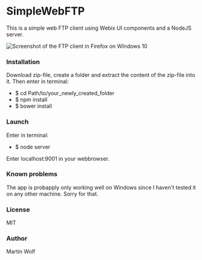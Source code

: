 SimpleWebFTP
================

This is a simple web FTP client using Webix UI components and a NodeJS server.

<img src="http://www.martinwolf.info/images/ftpclient.png" alt="Screenshot of the FTP client in Firefox on WIndows 10" />

### Installation

Download zip-file, create a folder and extract the content of the zip-file into it.
Then enter in terminal:
- $ cd Path/to/your_newly_created_folder
- $ npm install
- $ bower install

### Launch

Enter in terminal:
- $ node server

Enter localhost:9001 in your webbrowser.

### Known problems

The app is probapply only working well on Windows since I haven't tested it on any other machine. Sorry for that.

### License

MIT

### Author

Martin Wolf
